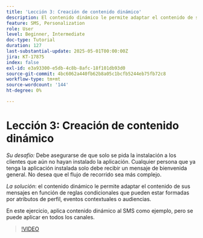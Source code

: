 ```yaml
---
title: 'Lección 3: Creación de contenido dinámico'
description: El contenido dinámico le permite adaptar el contenido de sus mensajes en función de reglas condicionales que pueden estar formadas por atributos de perfil, eventos contextuales o audiencias. En este ejercicio, aplica contenido dinámico al SMS.
feature: SMS, Personalization
role: User
level: Beginner, Intermediate
doc-type: Tutorial
duration: 127
last-substantial-update: 2025-05-01T00:00:00Z
jira: KT-17875
index: false
exl-id: e3a93300-e5db-4c8b-8afc-18f101db93d0
source-git-commit: 4bc6062a440fb62b8a05c1bcfb5244eb75fb72c8
workflow-type: tm+mt
source-wordcount: '144'
ht-degree: 0%

---
```


# Lección 3: Creación de contenido dinámico

*Su desafío:* Debe asegurarse de que solo se pida la instalación a los clientes que aún no hayan instalado la aplicación. Cualquier persona que ya tenga la aplicación instalada solo debe recibir un mensaje de bienvenida general. No desea que el flujo de recorrido sea más complejo. 

*La solución*: el contenido dinámico le permite adaptar el contenido de sus mensajes en función de reglas condicionales que pueden estar formadas por atributos de perfil, eventos contextuales o audiencias. 

En este ejercicio, aplica contenido dinámico al SMS como ejemplo, pero se puede aplicar en todos los canales.

>[!VIDEO](https://video.tv.adobe.com/v/3457913/?learn=on&enablevpops)
